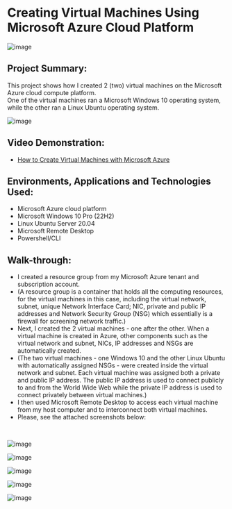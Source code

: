 <h1>Creating Virtual Machines Using Microsoft Azure Cloud Platform</h1>

![image](https://github.com/patrickoigwilo/My-CourseCareers-FinalExam-Project/assets/162601853/2d70d06c-1917-4cc8-a580-fa4cf4d9ed40)


<h2>Project Summary:</h2>
This project shows how I created 2 (two) virtual machines on the Microsoft Azure cloud compute platform.<br>
One of the virtual machines ran a Microsoft Windows 10 operating system, while the other ran a Linux Ubuntu operating system.


![image](https://github.com/patrickoigwilo/My-CourseCareers-FinalExam-Project/assets/162601853/eb29e7bb-2870-45ed-89bb-3339b32aa101)

<h2>Video Demonstration:</h2>

- [How to Create Virtual Machines with Microsoft Azure](https://www.youtube.com)
  

<h2>Environments, Applications and Technologies Used:</h2>

- Microsoft Azure cloud platform
- Microsoft Windows 10 Pro (22H2)
- Linux Ubuntu Server 20.04
- Microsoft Remote Desktop
- Powershell/CLI

<h2>Walk-through:</h2>

- I created a resource group from my Microsoft Azure tenant and subscription account.
- (A resource group is a container that holds all the computing resources, for the virtual machines in this case, including the virtual network, subnet, unique Network Interface Card; NIC, private and public IP addresses and Network Security Group (NSG) which essentially is a firewall for screening network traffic.)
- Next, I created the 2 virtual machines - one after the other. When a virtual machine is created in Azure, other components such as the virtual network and subnet, NICs, IP addresses and NSGs are automatically created.
- (The two virtual machines - one Windows 10 and the other Linux Ubuntu with automatically assigned NSGs - were created inside the virtual network and subnet. Each virtual machine was assigned both a private and public IP address. The public IP address is used to connect publicly to and from the World Wide Web while the private IP address is used to connect privately between virtual machines.)
- I then used Microsoft Remote Desktop to access each virtual machine from my host computer and to interconnect both virtual machines.
- Please, see the attached screenshots below:
</br>

![image](https://github.com/patrickoigwilo/My-CourseCareers-FinalExam-Project/assets/162601853/bd63885f-491b-4a23-a18b-a947487f94b2)

![image](https://github.com/patrickoigwilo/My-CourseCareers-FinalExam-Project/assets/162601853/39c82d5a-fa33-49bf-aaaa-9c4763a2b062)

![image](https://github.com/patrickoigwilo/My-CourseCareers-FinalExam-Project/assets/162601853/9504575b-3e79-4d17-bf80-47fca22fe078)

![image](https://github.com/patrickoigwilo/My-CourseCareers-FinalExam-Project/assets/162601853/748181df-58ed-409f-9d48-29ed96578115)

![image](https://github.com/patrickoigwilo/My-CourseCareers-FinalExam-Project/assets/162601853/7c35dced-87de-4aea-bd7d-e3ea54bc3c60)

